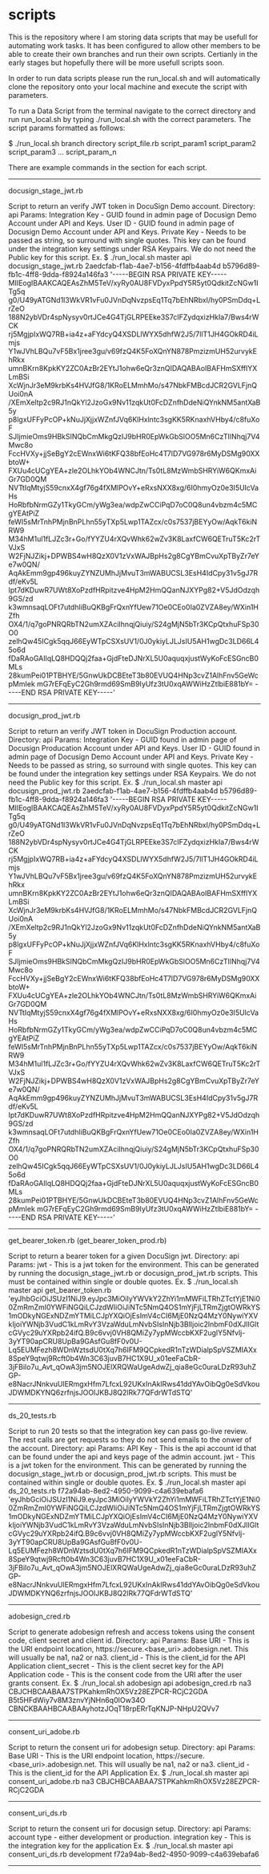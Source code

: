 # scripts

This is the repository where I am storing data scripts that may be usefull for automating work tasks. It has been configured to allow other members to be able to create their own branches and run their own scripts. Certianly in the early stages but hopefully there will be more usefull scripts soon.

In order to run data scripts please run the run_local.sh and will automatically clone the repository onto your local machine and execute the script with parameters.

To run a Data Script from the terminal navigate to the correct directory and run run_local.sh by typing ./run_local.sh with the correct parameters. The script params formatted as follows:

$ ./run_local.sh branch directory script_file.rb script_param1 script_param2 script_param3 ... script_param_n

There are example commands in the section for each script.

------------------------------------------------------------------------------------------------------------

docusign_stage_jwt.rb


Script to return an verify JWT token in DocuSign Demo account.
Directory: api
Params: 
	Integration Key - GUID found in admin page of Docusign Demo Account under API and Keys.
	User ID - GUID found in admin page of Docusign Demo Account under API and Keys.
	Private Key - Needs to be passed as string, so surround with single quotes. This key can be found under the integration key settings under RSA Keypairs. We do not need the Public key for this script.
Ex.
	$ ./run_local.sh master api docusign_stage_jwt.rb 2aedcfab-f1ab-4ae7-b156-4fdffb4aab4d b5796d89-fb1c-4ff8-9dda-f8924a146fa3 '-----BEGIN RSA PRIVATE KEY-----
MIIEogIBAAKCAQEAsZhM5TeV/xyRy0AU8FVDyxPpdY5R5yt0QdkitZcNGw1ITg5q
g0/U49yATGNd1l3WkVR1vFu0JVnDqNvzpsEq1Tq7bEhNRbxI/hy0PSmDdq+LrZeO
188N2ybVDr4spNysyv0rtJCe4G4TjGLRPEEke3S7cIFZydqxizHkIa7/Bws4rWCK
rj5MgjpIxWQ7RB+ia4z+aFYdcyQ4XSDLlWYX5dhfW2J5/7llT1JH4GOkRD4iLmjs
Y1wJVhLBQu7vF5Bx1jree3gu/v69fzQ4K5FoXQnYN878PmzizmUH52urvykEhRkx
umnBKrn8KpkKY2ZC0AzBr2EYtJ1ohw6eQr3znQIDAQABAoIBAFHmSXfflYXLmBSi
XcWjnJr3eM9krbKs4HVJfG8/1KRoELMmhMo/s47NbkFMBcdJCR2GVLFjnQUoi0nA
/XEmXeltp2c9RJ1nQkYl2JzoGx9Nv11zqkUt0FcDZnfhDdeNiQYnkNM5antXaB5y
p8lgxUFFyPcOP+kNuJjXjjxWZnfJVq6KlHxlntc3sgKK5RKnaxhVHby4/c8fuXoF
SJIjmieOms9HBkSINQbCmMkgQzIJ9bHR0EpWkGbSlOO5Mn6CzTIlNhqj7V4Mwc8o
FccHVXy+jjSeBgY2cEWnxWi6tKFQ38bfEoHc4T7lD7VG978r6MyDSMg90XXbtoW+
FXUu4cUCgYEA+zle2OLhkYOb4WNCJtn/Ts0tL8MzWmbSHRYiW6QKmxAiGr7GD0QM
NVTtIqMtyjS59cnxX4gf76g4fXMlPOvY+eRxsNXX8xg/6I0hmyOz0e3I5UIcVaHs
HoRbfbNrmGZy1TkyGCm/yWg3ea/wdpZwCCiPqD7oC0Q8un4vbzm4c5MCgYEAtPiZ
feWI5sMrTnhPMjnBnPLhn55yTXp5Lwp1TAZcx/c0s7537jBEYyOw/AqkT6kiNRW9
M34hM1ul1fLJZc3r+Go/fYYZU4rXQvWhk62wZv3K8LaxfCW6QETruT5Kc2rTVJxS
W2FjNJZikj+DPWBS4wH8QzX0V1zVxWAJBpHs2g8CgYBmCvuXpTByZr7eYe7w0QN/
AqAkEmm9gp496kuyZYNZUMhJjMvuT3mWABUCSL3EsH4IdCpy31v5gJ7Rdf/eKv5L
Ipt7dKDuwR7UWt8XoPzdfHRpitzve4HpM2HmQQanNJXYPg82+V5JdOdzqh9GS/zd
k3wmnsaqLOFt7utdhliBuQKBgFrQxnYfUew71Oe0CEo0Ia0ZVZA8ey/WXin1HZfh
OX4/1/q7goPNRQRbTN2umXZAciIhnqjQiuiy/S24gMjN5bTr3KCpQtxhuFSp30O0
zelhQw45ICgk5qqJ66EyWTpCSXsUV1/0J0ykiyLJLJsIU5AH1wgDc3LD66L45o6d
fDaRAoGAIlqLQ8HDQQj2faa+GjdFteDJNrXL5U0aquqxjustWyKoFcESGncB0MLs
28kumPei01PTBHYE/5GnwUkDCBEteT3b80EVUQ4HNp3cvZ1AlhFnv5GeWcpMmIek
mG7rEFqEyC2Gh9rmd69SmB9IyUfz3tU0xqAWWiHzZtlbiE881bY=
-----END RSA PRIVATE KEY-----'

------------------------------------------------------------------------------------------------------------

docusign_prod_jwt.rb


Script to return an verify JWT token in DocuSign Production account.
Directory: api
Params: 
	Integration Key - GUID found in admin page of Docusign Producation Account under API and Keys.
	User ID - GUID found in admin page of Docusign Demo Account under API and Keys.
	Private Key - Needs to be passed as string, so surround with single quotes. This key can be found under the integration key settings under RSA Keypairs. We do not need the Public key for this script.
Ex.
	$ ./run_local.sh master api docusign_prod_jwt.rb 2aedcfab-f1ab-4ae7-b156-4fdffb4aab4d b5796d89-fb1c-4ff8-9dda-f8924a146fa3 '-----BEGIN RSA PRIVATE KEY-----
MIIEogIBAAKCAQEAsZhM5TeV/xyRy0AU8FVDyxPpdY5R5yt0QdkitZcNGw1ITg5q
g0/U49yATGNd1l3WkVR1vFu0JVnDqNvzpsEq1Tq7bEhNRbxI/hy0PSmDdq+LrZeO
188N2ybVDr4spNysyv0rtJCe4G4TjGLRPEEke3S7cIFZydqxizHkIa7/Bws4rWCK
rj5MgjpIxWQ7RB+ia4z+aFYdcyQ4XSDLlWYX5dhfW2J5/7llT1JH4GOkRD4iLmjs
Y1wJVhLBQu7vF5Bx1jree3gu/v69fzQ4K5FoXQnYN878PmzizmUH52urvykEhRkx
umnBKrn8KpkKY2ZC0AzBr2EYtJ1ohw6eQr3znQIDAQABAoIBAFHmSXfflYXLmBSi
XcWjnJr3eM9krbKs4HVJfG8/1KRoELMmhMo/s47NbkFMBcdJCR2GVLFjnQUoi0nA
/XEmXeltp2c9RJ1nQkYl2JzoGx9Nv11zqkUt0FcDZnfhDdeNiQYnkNM5antXaB5y
p8lgxUFFyPcOP+kNuJjXjjxWZnfJVq6KlHxlntc3sgKK5RKnaxhVHby4/c8fuXoF
SJIjmieOms9HBkSINQbCmMkgQzIJ9bHR0EpWkGbSlOO5Mn6CzTIlNhqj7V4Mwc8o
FccHVXy+jjSeBgY2cEWnxWi6tKFQ38bfEoHc4T7lD7VG978r6MyDSMg90XXbtoW+
FXUu4cUCgYEA+zle2OLhkYOb4WNCJtn/Ts0tL8MzWmbSHRYiW6QKmxAiGr7GD0QM
NVTtIqMtyjS59cnxX4gf76g4fXMlPOvY+eRxsNXX8xg/6I0hmyOz0e3I5UIcVaHs
HoRbfbNrmGZy1TkyGCm/yWg3ea/wdpZwCCiPqD7oC0Q8un4vbzm4c5MCgYEAtPiZ
feWI5sMrTnhPMjnBnPLhn55yTXp5Lwp1TAZcx/c0s7537jBEYyOw/AqkT6kiNRW9
M34hM1ul1fLJZc3r+Go/fYYZU4rXQvWhk62wZv3K8LaxfCW6QETruT5Kc2rTVJxS
W2FjNJZikj+DPWBS4wH8QzX0V1zVxWAJBpHs2g8CgYBmCvuXpTByZr7eYe7w0QN/
AqAkEmm9gp496kuyZYNZUMhJjMvuT3mWABUCSL3EsH4IdCpy31v5gJ7Rdf/eKv5L
Ipt7dKDuwR7UWt8XoPzdfHRpitzve4HpM2HmQQanNJXYPg82+V5JdOdzqh9GS/zd
k3wmnsaqLOFt7utdhliBuQKBgFrQxnYfUew71Oe0CEo0Ia0ZVZA8ey/WXin1HZfh
OX4/1/q7goPNRQRbTN2umXZAciIhnqjQiuiy/S24gMjN5bTr3KCpQtxhuFSp30O0
zelhQw45ICgk5qqJ66EyWTpCSXsUV1/0J0ykiyLJLJsIU5AH1wgDc3LD66L45o6d
fDaRAoGAIlqLQ8HDQQj2faa+GjdFteDJNrXL5U0aquqxjustWyKoFcESGncB0MLs
28kumPei01PTBHYE/5GnwUkDCBEteT3b80EVUQ4HNp3cvZ1AlhFnv5GeWcpMmIek
mG7rEFqEyC2Gh9rmd69SmB9IyUfz3tU0xqAWWiHzZtlbiE881bY=
-----END RSA PRIVATE KEY-----'

------------------------------------------------------------------------------------------------------------

get_bearer_token.rb (get_bearer_token_prod.rb)

Script to return a bearer token for a given DocuSign jwt.
Directory: api
Params: 
	jwt - This is a jwt token for the environment. This can be generated by running the docusign_stage_jwt.rb or docusign_prod_jwt.rb scripts. This must be contained within single or double quotes.
Ex.
	$ ./run_local.sh master api get_bearer_token.rb 'eyJhbGciOiJSUzI1NiJ9.eyJpc3MiOiIyYWVkY2ZhYi1mMWFiLTRhZTctYjE1Ni00ZmRmZmI0YWFiNGQiLCJzdWIiOiJiNTc5NmQ4OS1mYjFjLTRmZjgtOWRkYS1mODkyNGExNDZmYTMiLCJpYXQiOjEsImV4cCI6MjE0NzQ4MzY0NywiYXVkIjoiYWNjb3VudC1kLmRvY3VzaWduLmNvbSIsInNjb3BlIjoic2lnbmF0dXJlIGltcGVyc29uYXRpb24ifQ.B9c6vvj0VH8QMiZy7ypMWccbKXF2uglY5Nfvlj-3yYT90apCRU8UpBa9GAsfGu8fF0v0U-Lq5EUMFezh8WDnWztsdU0tXq7h6IFM9QCpkedR1nTzWDialpSpVSZMIAXx8SpeY9qtwj9Rcft0b4Wn3C63juvB7HC1X9U_x01eeFaCbR-3jFBilo7u_Avt_qOwA3jm5NOJElXRQWaUgeAdwZj_qia8eGc0uraLDzR93uhZGP-e8NacrJNnkvuUlERmgxHfm7LfcxL92UKxInAklRws41ddYAvOibQg0eSdVkouJDWMDKYNQ6zrfnjsJOOIJKBJ8Q2lRk77QFdrWTdSTQ'


------------------------------------------------------------------------------------------------------------

ds_20_tests.rb

Script to run 20 tests so that the integration key can pass go-live review. The rest calls are get requests so they do not send emails to the onwer of the account.
Directory: api
Params: 
	API Key - This is the api account id that can be found under the api and keys page of the admin account.
	jwt - This is a jwt token for the environment. This can be generated by running the docusign_stage_jwt.rb or docusign_prod_jwt.rb scripts. This must be contained within single or double quotes.
Ex.
	$ ./run_local.sh master api ds_20_tests.rb f72a94ab-8ed2-4950-9099-c4a639ebafa6 'eyJhbGciOiJSUzI1NiJ9.eyJpc3MiOiIyYWVkY2ZhYi1mMWFiLTRhZTctYjE1Ni00ZmRmZmI0YWFiNGQiLCJzdWIiOiJiNTc5NmQ4OS1mYjFjLTRmZjgtOWRkYS1mODkyNGExNDZmYTMiLCJpYXQiOjEsImV4cCI6MjE0NzQ4MzY0NywiYXVkIjoiYWNjb3VudC1kLmRvY3VzaWduLmNvbSIsInNjb3BlIjoic2lnbmF0dXJlIGltcGVyc29uYXRpb24ifQ.B9c6vvj0VH8QMiZy7ypMWccbKXF2uglY5Nfvlj-3yYT90apCRU8UpBa9GAsfGu8fF0v0U-Lq5EUMFezh8WDnWztsdU0tXq7h6IFM9QCpkedR1nTzWDialpSpVSZMIAXx8SpeY9qtwj9Rcft0b4Wn3C63juvB7HC1X9U_x01eeFaCbR-3jFBilo7u_Avt_qOwA3jm5NOJElXRQWaUgeAdwZj_qia8eGc0uraLDzR93uhZGP-e8NacrJNnkvuUlERmgxHfm7LfcxL92UKxInAklRws41ddYAvOibQg0eSdVkouJDWMDKYNQ6zrfnjsJOOIJKBJ8Q2lRk77QFdrWTdSTQ'

------------------------------------------------------------------------------------------------------------

adobesign_cred.rb

Script to generate adobesign refresh and access tokens using the consent code, client secret and client id.
Directory: api
Params: 
	Base URI - This is the URI endpoint location, https://secure.<base_uri>.adobesign.net. This will usually be na1, na2 or na3.
	client_id - This is the client_id for the API Application
	client_secret - This is the client secret key for the API Application
	code - This is the consent code from the URI after the user grants consent.
Ex.
	$ ./run_local.sh adobesign api adobesign_cred.rb na3 CBJCHBCAABAA7STPKahkmRhOX5Vz28EZPCR-RCjC2GDA B5t5HFdWiy7v8M3znvYjNHn6q0IOw34O CBNCKBAAHBCAABAAyhotzJOqT18rpERrTqKNJP-NHpU2QVv7

------------------------------------------------------------------------------------------------------------

consent_uri_adobe.rb

Script to return the consent uri for adobesign setup.
Directory: api
Params: 
	Base URI - This is the URI endpoint location, https://secure.<base_uri>.adobesign.net. This will usually be na1, na2 or na3.
	client_id - This is the client_id for the API Application
Ex.
	$ ./run_local.sh master api consent_uri_adobe.rb na3 CBJCHBCAABAA7STPKahkmRhOX5Vz28EZPCR-RCjC2GDA

------------------------------------------------------------------------------------------------------------

consent_uri_ds.rb

Script to return the consent uri for docusign setup.
Directory: api
Params: 
	account type - either development or production.
	integration key - This is the integration key for the application
Ex.
	$ ./run_local.sh master api consent_uri_ds.rb development f72a94ab-8ed2-4950-9099-c4a639ebafa6

------------------------------------------------------------------------------------------------------------
